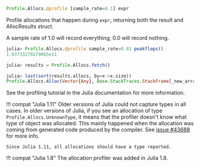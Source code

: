 ```julia
Profile.Allocs.@profile [sample_rate=0.1] expr
```

Profile allocations that happen during `expr`, returning both the result and AllocResults struct.

A sample rate of 1.0 will record everything; 0.0 will record nothing.

```julia
julia> Profile.Allocs.@profile sample_rate=0.01 peakflops()
1.03733270279065e11

julia> results = Profile.Allocs.fetch()

julia> last(sort(results.allocs, by=x->x.size))
Profile.Allocs.Alloc(Vector{Any}, Base.StackTraces.StackFrame[_new_array_ at array.c:127, ...], 5576)
```

See the profiling tutorial in the Julia documentation for more information.

!!! compat "Julia 1.11"
    Older versions of Julia could not capture types in all cases. In older versions of Julia, if you see an allocation of type `Profile.Allocs.UnknownType`, it means that the profiler doesn't know what type of object was allocated. This mainly happened when the allocation was coming from generated code produced by the compiler. See [issue #43688](https://github.com/JuliaLang/julia/issues/43688) for more info.

    Since Julia 1.11, all allocations should have a type reported.


!!! compat "Julia 1.8"
    The allocation profiler was added in Julia 1.8.

